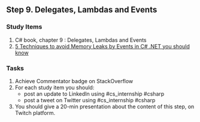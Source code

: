 ## Step 9. Delegates, Lambdas and Events

### Study Items

 1. C# book, chapter 9 : Delegates, Lambdas and Events
 2. [5 Techniques to avoid Memory Leaks by Events in C# .NET you should know](https://michaelscodingspot.com/2018/12/14/5-techniques-to-avoid-memory-leaks-by-events-in-c-net-you-should-know/)

### Tasks

 1. Achieve Commentator badge on StackOverflow
 2. For each study item you should:  
     - post an update to LinkedIn using #cs_internship #csharp  
     - post a tweet on Twitter using #cs_internship #csharp
 3. You should give a 20-min presentation about the content of this step, on Twitch platform.
